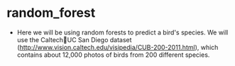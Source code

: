 # random_forest

* Here we will be using random forests to predict a bird's species. We will use the Caltech￾UC San Diego dataset (http://www.vision.caltech.edu/visipedia/CUB-200-2011.html),
which contains about 12,000 photos of birds from 200 different species.

